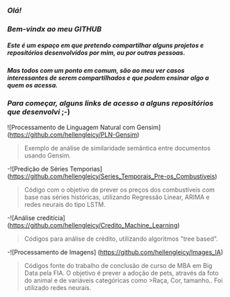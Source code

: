 ### *Olá!*
### *Bem-vindx ao meu GITHUB*

##### Este é um espaço em que pretendo compartilhar alguns *projetos e repositórios* desenvolvidos por mim, ou por outras pessoas.
##### Mas todos com um ponto em comum, são ao meu ver casos interessantes de serem compartilhados e que *podem ensinar algo* a quem os acessa.

### *Para começar, alguns links de acesso a alguns repositórios que desenvolvi* ;-)

![Processamento de Linguagem Natural com Gensim] (https://github.com/hellengleicy/PLN-Gensim)
>Exemplo de análise de similaridade semântica entre documentos usando Gensim.

-![Predição de Séries Temporias] (https://github.com/hellengleicy/Series_Temporais_Pre-os_Combustiveis)
>Código com o objetivo de prever os preços dos combustíveis com base nas séries históricas, utilizando Regressão Linear, ARIMA e redes neurais do tipo LSTM.

-![Análise creditícia] (https://github.com/hellengleicy/Credito_Machine_Learning)
>Códigos para análise de crédito, utilizando algoritmos "tree based".

-![Processamento de Imagens] (https://github.com/hellengleicy/Images_IA)
>Códigos fonte do trabalho de conclusão de curso de MBA em Big Data pela FIA. O objetivo é prever a adoção de pets, através da foto do animal e de variáveis categóricas como >Raça, Cor, tamanho.. Foi utilizado redes neurais.
